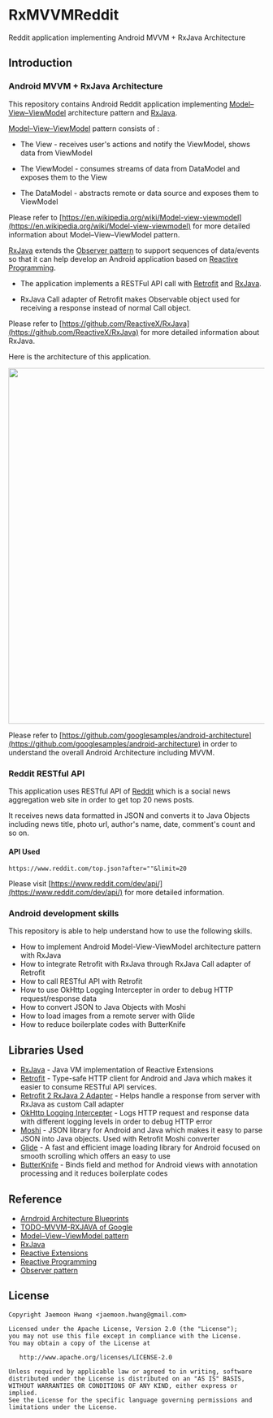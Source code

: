# RxMVVMReddit
Reddit application implementing Android MVVM + RxJava Architecture

Introduction
------------
### Android MVVM + RxJava Architecture
This repository contains Android Reddit application implementing [Model–View–ViewModel][13] architecture pattern and [RxJava][20].

[Model–View–ViewModel][13] pattern consists of : 

* The View - receives user's actions and notify the ViewModel, shows data from ViewModel

* The ViewModel - consumes streams of data from DataModel and exposes them to the View

* The DataModel - abstracts remote or data source and exposes them to ViewModel

Please refer to [https://en.wikipedia.org/wiki/Model-view-viewmodel](https://en.wikipedia.org/wiki/Model-view-viewmodel) for more detailed information about Model–View–ViewModel pattern.

[RxJava][20] extends the [Observer pattern][10] to support sequences of data/events so that it can help develop an Android application based on [Reactive Programming][23]. 

* The application implements a RESTFul API call with [Retrofit][1] and [RxJava][20]. 

* RxJava Call adapter of Retrofit makes Observable object used for receiving a response instead of normal Call object.

Please refer to [https://github.com/ReactiveX/RxJava](https://github.com/ReactiveX/RxJava) for more detailed information about RxJava.

Here is the architecture of this application.
<p><img src=https://softpian.github.io/gifs/RxMVVMReddit.png width="700" /></p>

Please refer to [https://github.com/googlesamples/android-architecture](https://github.com/googlesamples/android-architecture) in order to understand the overall Android Architecture including MVVM.

### Reddit RESTful API
This application uses RESTful API of [Reddit][0] which is a social news aggregation web site in order to get top 20 news posts.

It receives news data formatted in JSON and converts it to Java Objects including news title, photo url, author's name, date, comment's count and so on.
#### API Used

```
https://www.reddit.com/top.json?after=""&limit=20
```
Please visit [https://www.reddit.com/dev/api/](https://www.reddit.com/dev/api/) for more detailed information.

[0]: https://www.reddit.com/dev/api/

### Android development skills
This repository is able to help understand how to use the following skills.
* How to implement Android Model-View-ViewModel architecture pattern with RxJava
* How to integrate Retrofit with RxJava through RxJava Call adapter of Retrofit
* How to call RESTful API with Retrofit
* How to use OkHttp Logging Intercepter in order to debug HTTP request/response data  
* How to convert JSON to Java Objects with Moshi
* How to load images from a remote server with Glide
* How to reduce boilerplate codes with ButterKnife

Libraries Used
---------------
* [RxJava][20] - Java VM implementation of Reactive Extensions
* [Retrofit][1] - Type-safe HTTP client for Android and Java which makes it easier to consume RESTful API services.
* [Retrofit 2 RxJava 2 Adapter][6] - Helps handle a response from server with RxJava as custom Call adapter
* [OkHttp Logging Intercepter][2] - Logs HTTP request and response data with different logging levels in order to debug HTTP error 
* [Moshi][3] - JSON library for Android and Java which makes it easy to parse JSON into Java objects. Used with Retrofit Moshi converter
* [Glide][4] - A fast and efficient image loading library for Android focused on smooth scrolling which offers an easy to use
* [ButterKnife][5] - Binds field and method for Android views with annotation processing and it reduces boilerplate codes


[1]: http://square.github.io/retrofit/
[2]: https://github.com/square/okhttp/wiki/Interceptors
[3]: https://github.com/square/moshi
[4]: https://bumptech.github.io/glide/
[5]: http://jakewharton.github.io/butterknife/
[6]: https://github.com/square/retrofit/tree/master/retrofit-adapters/rxjava2

Reference
---------
* [Arndroid Architecture Blueprints][11]
* [TODO-MVVM-RXJAVA of Google][12]
* [Model–View–ViewModel pattern][13]
* [RxJava][20]
* [Reactive Extensions][21]
* [Reactive Programming][23]
* [Observer pattern][10]

[10]: https://en.wikipedia.org/wiki/Observer_pattern
[11]: https://github.com/googlesamples/android-architecture
[12]: https://github.com/googlesamples/android-architecture/tree/dev-todo-mvvm-rxjava/
[13]: https://en.wikipedia.org/wiki/Model-view-viewmodel
[20]: https://github.com/ReactiveX/RxJava
[21]: http://reactivex.io/
[23]: https://en.wikipedia.org/wiki/Reactive_programming

License
-------

    Copyright Jaemoon Hwang <jaemoon.hwang@gmail.com>

    Licensed under the Apache License, Version 2.0 (the "License");
    you may not use this file except in compliance with the License.
    You may obtain a copy of the License at

       http://www.apache.org/licenses/LICENSE-2.0

    Unless required by applicable law or agreed to in writing, software
    distributed under the License is distributed on an "AS IS" BASIS,
    WITHOUT WARRANTIES OR CONDITIONS OF ANY KIND, either express or implied.
    See the License for the specific language governing permissions and
    limitations under the License.
